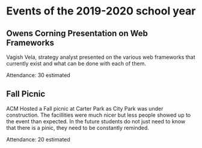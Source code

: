 # Events of the 2019-2020 school year

## Owens Corning Presentation on Web Frameworks

Vagish Vela, strategy analyst presented on the various web frameworks that currently exist and what can be done with each of them.

Attendance: 30 estimated

## Fall Picnic

ACM Hosted a Fall picnic at Carter Park as City Park was under construction. The facillities were much nicer but less people showed up to the event than expected. In the future students do not just need to know that there is a pinic, they need to be constantly reminded.

Attendance: 20 estimated
